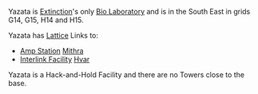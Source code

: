 Yazata is [Extinction](../locations/Oshur.md#Extinction)'s only [Bio
Laboratory](../locations/Bio_Laboratory.md) and is in the South East in grids
G14, G15, H14 and H15.

Yazata has [Lattice](../terminology/Lattice.md) Links to:

- [Amp Station](../locations/Amp_Station.md) [Mithra](Mithra.md)
- [Interlink Facility](../terminology/Interlink.md)
  [Hvar](Hvar.md)

Yazata is a Hack-and-Hold Facility and there are no Towers close to the
base.

<!--[Category:Facilities](Category:Facilities.md)-->
